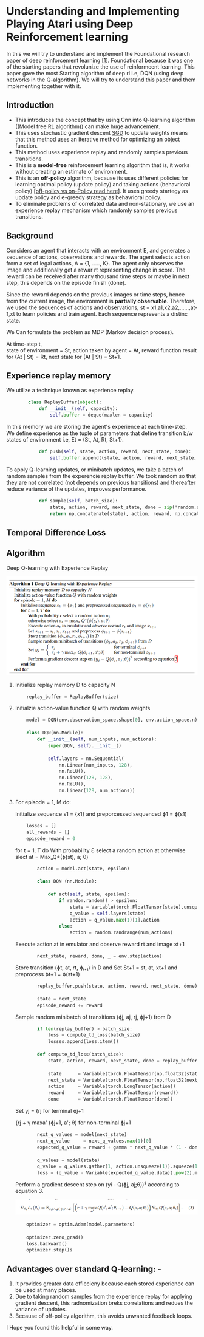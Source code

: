 # Understanding and Implementing Playing Atari using Deep Reinforcement learning

In this we will try to understand and implement the Foundational research paper of deep reinforcement learning [[1]](https://www.cs.toronto.edu/~vmnih/docs/dqn.pdf). Foundational because it was one of the starting papers that revolunize the use of reinformcent learning. This paper gave the most Starting algorithm of deep rl i.e, DQN (using deep networks in the Q-algorithm).
We will try to understand this paper and them implementing together with it.

## Introduction

- This introduces the concept that by using Cnn into Q-learning algorithm ((Model free RL algorithm)) can make huge advancement.
- This uses stochastic gradient descent [SGD](https://en.wikipedia.org/wiki/Stochastic_gradient_descent) to update weights means that this method uses an iterative method for optimizing an object function.  
- This method uses experience replay and randomly samples previous transitions.  
- This is a **model-free** reinforcement learning algorithm that is, it works without creating an estimate of environment.
- This is an **off-policy** algorithm, because its uses different policies for learning optimal policy (update policy) and taking actions (behavrioral policy) [[off-policy vs on-Policy read here]](https://leimao.github.io/blog/RL-On-Policy-VS-Off-Policy/). It uses greedy startegy as update policy and e-greedy strategy as behavrioral policy.
- To eliminate problems of correlated data and non-stationary, we use an experience replay mechanism which randomly samples previous transitions.

## Background

Considers an agent that interacts with an environment E, and generates a sequence of acitons, observations and rewards. The agent selects action from a set of legal actions, A = {1, ....., K}. The agent only observes the image and additionally get a rewar rt representing change in score.
The reward can be received after many thousand time steps or maybe in next step, this depends on the episode finish (done).

Since the reward depends on the previous images or time steps, hence from the current image, the environment is **partially observable**. Therefore, we used the sequences of actions and observations, st = x1,a1,x2,a2,......,at-1,xt to learn policies and train agent. Each sequence represents a distinc state.

We Can formulate the problem as MDP (Markov decision process).

At time-step t,  
state of environment = St,
action taken by agent = At,
reward function result for (At | St) = Rt,
next state for (At | St) = St+1.

## Experience replay memory

We utilize a technique known as experience replay.

```python
        class ReplayBuffer(object):
            def __init__(self, capacity):
                self.buffer = deque(maxlen = capacity)
```

In this memory we are storing the agent's experience at each time-step.  
We define experience as the tuple of parameters that define transition b/w states of environment i.e, Et = (St, At, Rt, St+1).

```python
            def push(self, state, action, reward, next_state, done):
                self.buffer.append((state, action, reward, next_state, done))
```

To apply Q-learning updates, or minibatch updates, we take a batch of random samples from the experencie replay buffer. We took random so that they are not correlated (not depends on previous transitions) and thereafter reduce variance of the updates, improves performance.

```python
            def sample(self, batch_size):
                state, action, reward, next_state, done = zip(*random.sample(self.buffer, batch_size))
                return np.concatenate(state), action, reward, np.concatenate(next_state), done 
```

## Temporal Difference Loss

## Algorithm

Deep Q-learning with Experience Replay

![DQN algo](/images\Deep_RL_R_papers\DQN\DQN_with_experience_replay_algo.png)

1. Initialize replay memory D to capacity N

    ```python
        replay_buffer = ReplayBuffer(size)
    ```

2. Initialzie action-value function Q with random weights

    ```python
        model = DQN(env.observation_space.shape[0], env.action_space.n)

        class DQN(nn.Module):
            def __init__(self, num_inputs, num_actions):
                super(DQN, self).__init__()

                self.layers = nn.Sequential(
                    nn.Linear(num_inputs, 128),
                    nn.ReLU(),
                    nn.Linear(128, 128),
                    nn.ReLU(),
                    nn.Linear(128, num_actions))
    ```

3. For episode = 1, M do:

    Initialize sequence s1 = {x1} and preporcessed sequenced ɸ1 = ɸ(s1)

    ```python
        losses = []
        all_rewards = []
        episode_reward = 0
    ```

    for t = 1, T do
        With probability Ɛ select a random action at
        otherwise slect at = MaxₐQ*(ɸ(st), a; θ)

    ```python
            action = model.act(state, epsilon)

            class DQN (nn.Module):

                def act(self, state, epsilon):
                    if random.random() > epsilon:
                        state = Variable(torch.FloatTensor(state).unsqueeze(0), volatile=True)
                        q_value = self.layers(state)
                        action = q_value.max(1)[1].action
                    else:
                        action = random.randrange(num_actions)
    ```

    Execute action at in emulator and observe reward rt and image xt+1

    ```python
            next_state, reward, done, _ = env.step(action)
    ```

    Store transition (ɸt, at, rt, ɸₜ₊₁) in D and Set St+1 = st, at, xt+1 and preprocess ɸt+1 = ɸ(st+1)

    ```python
            replay_buffer.push(state, action, reward, next_state, done)

            state = next_state
            episode_reward += reward
    ```

    Sample random minibatch of transitions (ɸj, aj, rj, ɸj+1) from D

    ```python
            if len(replay_buffer) > batch_size:
                loss = compute_td_loss(batch_size)
                losses.append(loss.item())
            
            def compute_td_loss(batch_size):
                state, action, reward, next_state, done = replay_buffer.sample(batch_size)

                state      = Variable(torch.FloatTensor(np.float32(state)))
                next_state = Variable(torch.FloatTensor(np.float32(next_state)), volatile=True)
                action     = Variable(torch.LongTensor(action))
                reward     = Variable(torch.FloatTensor(reward))
                done       = Variable(torch.FloatTensor(done))
    ```

    Set yj = {rj                    for terminal ɸj+1

    {rj + γ maxa' (ɸj+1, a'; θ) for non-terminal ɸj+1

    ```python
            next_q_values = model(next_state)
            next_q_value     = next_q_values.max(1)[0]
            expected_q_value = reward + gamma * next_q_value * (1 - done)
            
            q_values = model(state)
            q_value = q_values.gather(1, action.unsqueeze(1)).squeeze(1)
            loss = (q_value - Variable(expected_q_value.data)).pow(2).mean()
    ```

    Perform a gradient descent step on (yi - Q(ɸj, aj;θ))² according to equation 3.

    ![equation 3](/images\Deep_RL_R_papers\DQN\equation_3.png)

    ```python
        optimizer = optim.Adam(model.parameters)

        optimizer.zero_grad()
        loss.backward()
        optimizer.step()s
    ```

## Advantages over standard Q-learning: -

1. It provides greater data effiecieny because each stored experience can be used at many places.
2. Due to taking random samples from the experience replay for applying gradient descent, this radnomization breks correlations and redues the variance of updates.
3. Because of off-policy algorithm, this avoids unwanted feedback loops.

I Hope you found this helpful in some way.